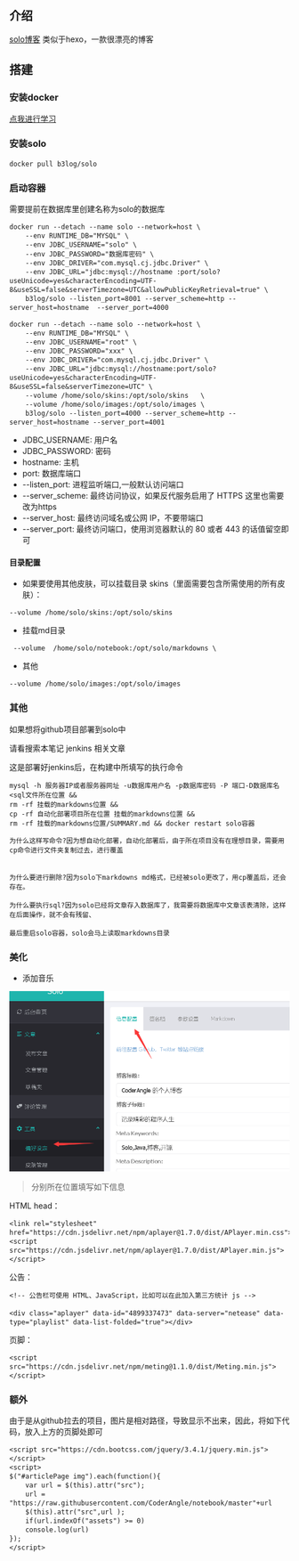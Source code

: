 ## 介绍

[solo博客](https://github.com/88250/solo) 类似于hexo，一款很漂亮的博客

## 搭建

### 安装docker

[点我进行学习](./安装docker.md)

### 安装solo

```
docker pull b3log/solo
```

### 启动容器

需要提前在数据库里创建名称为solo的数据库

```
docker run --detach --name solo --network=host \
    --env RUNTIME_DB="MYSQL" \
    --env JDBC_USERNAME="solo" \
    --env JDBC_PASSWORD="数据库密码" \
    --env JDBC_DRIVER="com.mysql.cj.jdbc.Driver" \
    --env JDBC_URL="jdbc:mysql://hostname :port/solo?useUnicode=yes&characterEncoding=UTF-8&useSSL=false&serverTimezone=UTC&allowPublicKeyRetrieval=true" \
    b3log/solo --listen_port=8001 --server_scheme=http --server_host=hostname  --server_port=4000
```

```
docker run --detach --name solo --network=host \
    --env RUNTIME_DB="MYSQL" \
    --env JDBC_USERNAME="root" \
    --env JDBC_PASSWORD="xxx" \
    --env JDBC_DRIVER="com.mysql.cj.jdbc.Driver" \
    --env JDBC_URL="jdbc:mysql://hostname:port/solo?useUnicode=yes&characterEncoding=UTF-8&useSSL=false&serverTimezone=UTC" \
    --volume /home/solo/skins:/opt/solo/skins   \
    --volume /home/solo/images:/opt/solo/images \
    b3log/solo --listen_port=4000 --server_scheme=http --server_host=hostname --server_port=4001
```

* JDBC\_USERNAME: 用户名
* JDBC\_PASSWORD: 密码
* hostname: 主机
* port: 数据库端口
* --listen\_port: 进程监听端口,一般默认访问端口
* --server\_scheme: 最终访问协议，如果反代服务启用了 HTTPS 这里也需要改为https
* --server\_host: 最终访问域名或公网 IP，不要带端口
* --server\_port: 最终访问端口，使用浏览器默认的 80 或者 443 的话值留空即可

#### 目录配置

* 如果要使用其他皮肤，可以挂载目录 skins（里面需要包含所需使用的所有皮肤）：

```
--volume /home/solo/skins:/opt/solo/skins
```

* 挂载md目录

```
 --volume  /home/solo/notebook:/opt/solo/markdowns \
```

* 其他

```
--volume /home/solo/images:/opt/solo/images
```

### 其他

如果想将github项目部署到solo中

请看搜索本笔记 jenkins 相关文章

这是部署好jenkins后，在构建中所填写的执行命令

```
mysql -h 服务器IP或者服务器网址 -u数据库用户名 -p数据库密码 -P 端口-D数据库名<sql文件所在位置 &&
rm -rf 挂载的markdowns位置 &&
cp -rf 自动化部署项目所在位置 挂载的markdowns位置 &&
rm -rf 挂载的markdowns位置/SUMMARY.md && docker restart solo容器
```

```
为什么这样写命令?因为想自动化部署，自动化部署后，由于所在项目没有在理想目录，需要用cp命令进行文件夹复制过去，进行覆盖


为什么要进行删除?因为solo下markdowns md格式，已经被solo更改了，用cp覆盖后，还会存在。

为什么要执行sql?因为solo已经将文章存入数据库了，我需要将数据库中文章该表清除，这样在后面操作，就不会有残留、

最后重启solo容器，solo会马上读取markdowns目录
```

### 美化

* 添加音乐

![](../../assets/ｄａｚｓ－１.png)

> 分别所在位置填写如下信息

HTML head：

```
<link rel="stylesheet" href="https://cdn.jsdelivr.net/npm/aplayer@1.7.0/dist/APlayer.min.css">
<script src="https://cdn.jsdelivr.net/npm/aplayer@1.7.0/dist/APlayer.min.js"></script>
```

公告：

```
<!-- 公告栏可使用 HTML、JavaScript，比如可以在此加入第三方统计 js -->

<div class="aplayer" data-id="4899337473" data-server="netease" data-type="playlist" data-list-folded="true"></div>
```

页脚：

```
<script src="https://cdn.jsdelivr.net/npm/meting@1.1.0/dist/Meting.min.js"></script>
```

### 额外

由于是从github拉去的项目，图片是相对路径，导致显示不出来，因此，将如下代码，放入上方的页脚处即可

```
<script src="https://cdn.bootcss.com/jquery/3.4.1/jquery.min.js"></script>
<script>
$("#articlePage img").each(function(){
    var url = $(this).attr("src");
    url = "https://raw.githubusercontent.com/CoderAngle/notebook/master"+url
    $(this).attr("src",url );
    if(url.indexOf("assets") >= 0)
    console.log(url)
});
</script>
```



